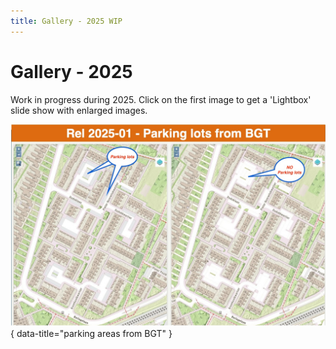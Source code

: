 ```yaml
---
title: Gallery - 2025 WIP
---
```


# Gallery - 2025

Work in progress during 2025. Click on the first image to get
a 'Lightbox' slide show with enlarged images.

![250128-parking-bgt](../assets/images/screenshots/250128-parking-bgt.jpg){ data-title="parking areas from BGT" }
